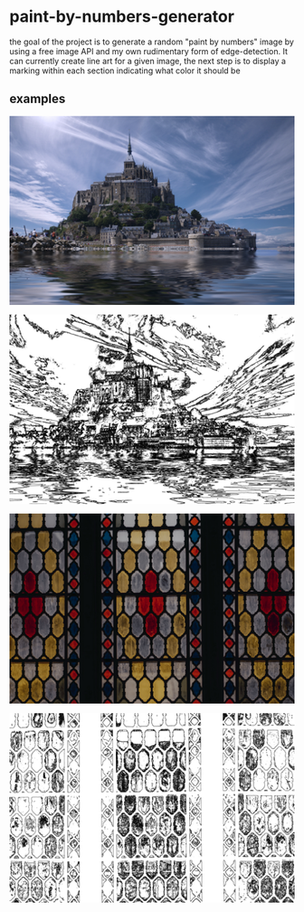 # paint-by-numbers-generator
the goal of the project is to generate a random "paint by numbers" image by using a free image API and my own rudimentary form of edge-detection. It can currently create line art for a given image, the next step is to display a marking within each section indicating what color it should be

## examples

![castle](example_castle.png)

![castle lineart](example_castle_output.png)

![stained glass](example_stainedglass.png)

![stained glass lineart](example_stainedglass_output.png)
